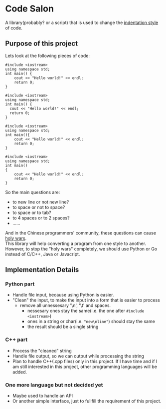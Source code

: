 # Code Salon
A library(probably? or a script) that is used to change the [indentation style](https://en.wikipedia.org/wiki/Indentation_style) of code.

## Purpose of this project
Lets look at the following pieces of code:
```
#include <iostream>
using namespace std;
int main() {
    cout << "Hello world!" << endl;
    return 0;
}
```
```
#include <iostream>
using namespace std;
int main() {
  cout << "Hello world!" << endl;
  return 0;
}
```
```
#include <iostream>
using namespace std;
int main(){
    cout << "Hello world!" << endl;
    return 0;
}
```
```
#include <iostream>
using namespace std;
int main()
{
    cout << "Hello world!" << endl;
    return 0;
}
```
So the main questions are:
* to new line or not new line?
* to space or not to space?
* to space or to tab?
* to 4 spaces or to 2 spaces?
* ......

And in the Chinese programmers' community, these questions can cause [holy wars](https://code2048.com/series/%E5%9C%A3%E6%88%98%E7%B3%BB%E5%88%97/).  
This library will help converting a program from one style to another.  
However, to stop the "holy wars" completely, we should use Python or Go instead of C/C++, Java or Javacript.  

## Implementation Details
### Python part
* Handle file input, because using Python is easier.
* "Clean" the input, to make the input into a form that is easier to process
    * remove all unnessesary '\n', '\t' and spaces.
        * nessesary ones stay the same(i.e. the one after `#include <iostream>`)
        * ones in a string or char(i.e. `"new\nline"`) should stay the same
        * the result should be a single string

### C++ part
* Process the "cleaned" string
* Handle file output, so we can output while processing the string
* Plan to handle C++(.cpp files) only in this project. If I have time and if I am still interested in this project, other programming languages will be added.

### One more language but not decided yet
* Maybe used to handle an API
* Or another simple interface, just to fullfill the requirement of this project.